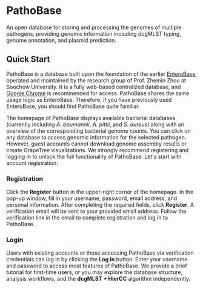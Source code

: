 # PathoBase
An open database for storing and processing the genomes of multiple pathogens, providing genomic information including dcgMLST typing, genome annotation, and plasmid prediction.

## Quick Start
PathoBase is a database built upon the foundation of the earlier [EnteroBase](https://enterobase.warwick.ac.uk/), operated and maintained by the research group of Prof. Zhemin Zhou at Soochow University. It is a fully web-based centralized database, and [Google Chrome](https://www.google.com/chrome/) is recommended for access. PathoBase shares the same usage logic as EnteroBase. Therefore, if you have previously used EnteroBase, you should find PathoBase quite familiar.  

The homepage of PathoBase displays available bacterial databases (currently including *A. baumannii*, *A. pittii*, and *S. aureus*) along with an overview of the corresponding bacterial genome counts. You can click on any database to access genomic information for the selected pathogen. However, guest accounts cannot download genome assembly results or create GrapeTree visualizations. We strongly recommend registering and logging in to unlock the full functionality of PathoBase. Let's start with account registration:  

### Registration  
Click the **Register** button in the upper-right corner of the homepage. In the pop-up window, fill in your username, password, email address, and personal information. After completing the required fields, click **Register**. A verification email will be sent to your provided email address. Follow the verification link in the email to complete registration and log in to PathoBase.  

### Login  
Users with existing accounts or those accessing PathoBase via verification credentials can log in by clicking the **Log In** button. Enter your username and password to access most features of PathoBase. We provide a brief tutorial for first-time users, or you may explore the database structure, analysis workflows, and the **dcgMLST + HierCC** algorithm independently.  
